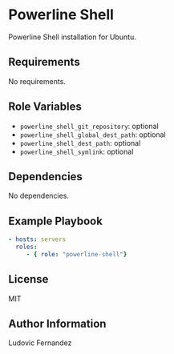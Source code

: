 # Powerline Shell

Powerline Shell installation for Ubuntu.

## Requirements

No requirements.

## Role Variables

- `powerline_shell_git_repository`: optional
- `powerline_shell_global_dest_path`: optional
- `powerline_shell_dest_path`: optional
- `powerline_shell_symlink`: optional

## Dependencies

No dependencies.

## Example Playbook

```yml
- hosts: servers
  roles:
     - { role: "powerline-shell"}
```

## License

MIT

## Author Information

Ludovic Fernandez
